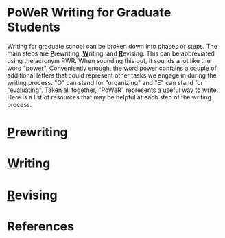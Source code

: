 # PoWeR Writing for Graduate Students

Writing for graduate school can be broken down into phases or steps. The main steps are <ins>**P**</ins>rewriting, <ins>**W**</ins>riting, and <ins>**R**</ins>evising. This can be abbreviated using the acronym PWR. When sounding this out, it sounds a lot like the word "power". Conveniently enough, the word power contains a couple of additional letters that could represent other tasks we engage in during the writing process. "O" can stand for "organizing" and "E" can stand for "evaluating". Taken all together, "PoWeR" represents a useful way to write. Here is a list of resources that may be helpful at each step of the writing process.

# <ins>P</ins>rewriting



# <ins>W</ins>riting



# <ins>R</ins>evising



# References

